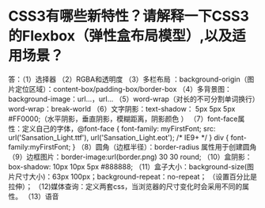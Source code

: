 # CSS3有哪些新特性？请解释一下CSS3的Flexbox（弹性盒布局模型）,以及适用场景？

答：（1）选择器
（2）RGBA和透明度
（3）多栏布局 ：background-origin（图片定位区域）：content-box/padding-box/border-box
（4）多背景图：background-image：url...，url...
（5）word-wrap（对长的不可分割单词换行）word-wrap：break-world
（6）文字阴影：text-shadow： 5px 5px 5px #FF0000;（水平阴影，垂直阴影，模糊距离，阴影颜色 
）
（7）font-face属性：定义自己的字体，@font-face
{
font-family: myFirstFont;
src: url('Sansation_Light.ttf'),
url('Sansation_Light.eot'); /* IE9+ */
}
div
{
font-family:myFirstFont;
}
（8）圆角（边框半径）：border-radius 属性用于创建圆角
（9）边框图片：border-image:url(border.png) 30 30 round;
（10）盒阴影：box-shadow: 10px 10px 5px #888888;
（11）盒子大小：background-size(图片尺寸大小)：63px 100px；background-repeat：no-repeat； 
（设置百分比是拉伸）；
（12)媒体查询：定义两套css，当浏览器的尺寸变化时会采用不同的属性。
（13）语音